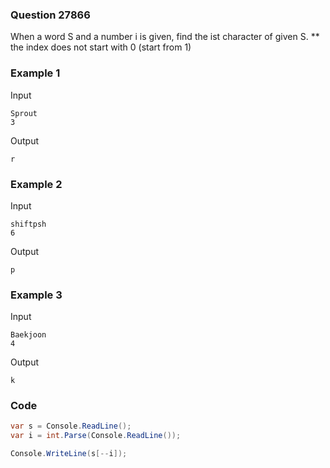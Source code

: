### Question 27866
When a word S and a number i is given, find the ist character of given S.
** the index does not start with 0 (start from 1)

### Example 1
Input
```
Sprout
3
```
Output
```
r
```

### Example 2
Input
```
shiftpsh
6
```
Output
```
p
```

### Example 3
Input
```
Baekjoon
4
```
Output
```
k
```

### Code
```c#
var s = Console.ReadLine();
var i = int.Parse(Console.ReadLine());

Console.WriteLine(s[--i]);
```
